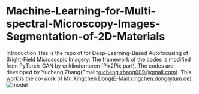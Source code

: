 # Machine-Learning-for-Multi-spectral-Microscopy-Images-Segmentation-of-2D-Materials
Introduction
This is the repo of for Deep-Learning-Based Autofocusing of Bright-Field Microscopic Imagery. The framework of the codes is modified from PyTorch-GAN by eriklindernoren (Pix2Pix part). The codes are developed by Yucheng Zhang(Email:yucheng.zhang009@gmail.com). This work is the co-work of Mr. Xingchen Dong(E-Mail:xingchen.dong@tum.de).
![model](https://user-images.githubusercontent.com/33370630/150677430-8e62eb83-d8c7-486d-b8fa-869474fadced.png)

